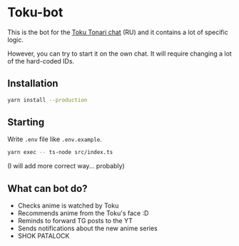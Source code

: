 # Toku-bot

This is the bot for the [Toku Tonari chat](https://t.me/+hKwe-jzGYV5lOWRi) (RU) and it contains a lot of specific logic. 

However, you can try to start it on the own chat. It will require changing a lot of the hard-coded IDs.

## Installation
```bash
yarn install --production
```

## Starting
Write `.env` file like `.env.example`.
```bash
yarn exec -- ts-node src/index.ts
```
(I will add more correct way... probably)

## What can bot do?
* Checks anime is watched by Toku
* Recommends anime from the Toku's face :D
* Reminds to forward TG posts to the YT
* Sends notifications about the new anime series
* SHOK PATALOCK
